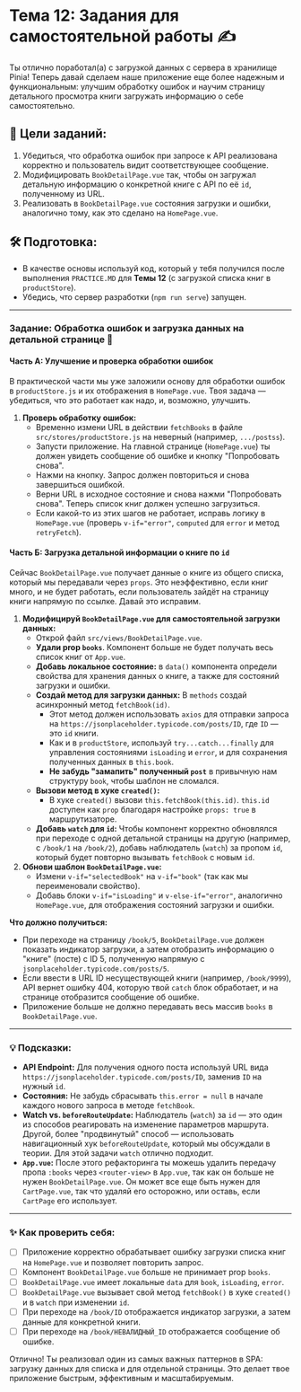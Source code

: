 # Тема 12: Задания для самостоятельной работы ✍️

Ты отлично поработал(а) с загрузкой данных с сервера в хранилище Pinia! Теперь давай сделаем наше приложение еще более надежным и функциональным: улучшим обработку ошибок и научим страницу детального просмотра книги загружать информацию о себе самостоятельно.

## 🎯 Цели заданий:

1.  Убедиться, что обработка ошибок при запросе к API реализована корректно и пользователь видит соответствующее сообщение.
2.  Модифицировать `BookDetailPage.vue` так, чтобы он загружал детальную информацию о конкретной книге с API по её `id`, полученному из URL.
3.  Реализовать в `BookDetailPage.vue` состояния загрузки и ошибки, аналогично тому, как это сделано на `HomePage.vue`.

## 🛠️ Подготовка:

* В качестве основы используй код, который у тебя получился после выполнения `PRACTICE.MD` для **Темы 12** (с загрузкой списка книг в `productStore`).
* Убедись, что сервер разработки (`npm run serve`) запущен.

---

### Задание: Обработка ошибок и загрузка данных на детальной странице 📖

#### Часть А: Улучшение и проверка обработки ошибок

В практической части мы уже заложили основу для обработки ошибок в `productStore.js` и их отображения в `HomePage.vue`. Твоя задача — убедиться, что это работает как надо, и, возможно, улучшить.

1.  **Проверь обработку ошибок:**
    * Временно измени URL в действии `fetchBooks` в файле `src/stores/productStore.js` на неверный (например, `.../postss`).
    * Запусти приложение. На главной странице (`HomePage.vue`) ты должен увидеть сообщение об ошибке и кнопку "Попробовать снова".
    * Нажми на кнопку. Запрос должен повториться и снова завершиться ошибкой.
    * Верни URL в исходное состояние и снова нажми "Попробовать снова". Теперь список книг должен успешно загрузиться.
    * Если какой-то из этих шагов не работает, исправь логику в `HomePage.vue` (проверь `v-if="error"`, `computed` для `error` и метод `retryFetch`).

#### Часть Б: Загрузка детальной информации о книге по `id`

Сейчас `BookDetailPage.vue` получает данные о книге из общего списка, который мы передавали через `props`. Это неэффективно, если книг много, и не будет работать, если пользователь зайдёт на страницу книги напрямую по ссылке. Давай это исправим.

1.  **Модифицируй `BookDetailPage.vue` для самостоятельной загрузки данных:**
    * Открой файл `src/views/BookDetailPage.vue`.
    * **Удали prop `books`**. Компонент больше не будет получать весь список книг от `App.vue`.
    * **Добавь локальное состояние:** в `data()` компонента определи свойства для хранения данных о книге, а также для состояний загрузки и ошибки.
    * **Создай метод для загрузки данных:** В `methods` создай асинхронный метод `fetchBook(id)`.
        * Этот метод должен использовать `axios` для отправки запроса на `https://jsonplaceholder.typicode.com/posts/ID`, где `ID` — это `id` книги.
        * Как и в `productStore`, используй `try...catch...finally` для управления состояниями `isLoading` и `error`, и для сохранения полученных данных в `this.book`.
        * **Не забудь "замапить" полученный `post`** в привычную нам структуру `book`, чтобы шаблон не сломался.
    * **Вызови метод в хуке `created()`:**
        * В хуке `created()` вызови `this.fetchBook(this.id)`. `this.id` доступен как `prop` благодаря настройке `props: true` в маршрутизаторе.
    * **Добавь `watch` для `id`:** Чтобы компонент корректно обновлялся при переходе с одной детальной страницы на другую (например, с `/book/1` на `/book/2`), добавь наблюдатель (`watch`) за пропом `id`, который будет повторно вызывать `fetchBook` с новым `id`.
2.  **Обнови шаблон `BookDetailPage.vue`:**
    * Измени `v-if="selectedBook"` на `v-if="book"` (так как мы переименовали свойство).
    * Добавь блоки `v-if="isLoading"` и `v-else-if="error"`, аналогично `HomePage.vue`, для отображения состояний загрузки и ошибки.

**Что должно получиться:**
* При переходе на страницу `/book/5`, `BookDetailPage.vue` должен показать индикатор загрузки, а затем отобразить информацию о "книге" (посте) с ID 5, полученную напрямую с `jsonplaceholder.typicode.com/posts/5`.
* Если ввести в URL ID несуществующей книги (например, `/book/9999`), API вернет ошибку 404, которую твой `catch` блок обработает, и на странице отобразится сообщение об ошибке.
* Приложение больше не должно передавать весь массив `books` в `BookDetailPage.vue`.

---

### 💡 Подсказки:

* **API Endpoint:** Для получения одного поста используй URL вида `https://jsonplaceholder.typicode.com/posts/ID`, заменив `ID` на нужный `id`.
* **Состояния:** Не забудь сбрасывать `this.error = null` в начале каждого нового запроса в методе `fetchBook`.
* **Watch vs. `beforeRouteUpdate`:** Наблюдатель (`watch`) за `id` — это один из способов реагировать на изменение параметров маршрута. Другой, более "продвинутый" способ — использовать навигационный хук `beforeRouteUpdate`, который мы обсуждали в теории. Для этой задачи `watch` отлично подходит.
* **`App.vue`:** После этого рефакторинга ты можешь удалить передачу пропа `:books` через `<router-view>` в `App.vue`, так как он больше не нужен `BookDetailPage.vue`. Он может все еще быть нужен для `CartPage.vue`, так что удаляй его осторожно, или оставь, если `CartPage` его использует.

---

### ✨ Как проверить себя:

* [ ] Приложение корректно обрабатывает ошибку загрузки списка книг на `HomePage.vue` и позволяет повторить запрос.
* [ ] Компонент `BookDetailPage.vue` больше не принимает prop `books`.
* [ ] `BookDetailPage.vue` имеет локальные `data` для `book`, `isLoading`, `error`.
* [ ] `BookDetailPage.vue` вызывает свой метод `fetchBook()` в хуке `created()` и в `watch` при изменении `id`.
* [ ] При переходе на `/book/ID` отображается индикатор загрузки, а затем данные для конкретной книги.
* [ ] При переходе на `/book/НЕВАЛИДНЫЙ_ID` отображается сообщение об ошибке.

Отлично! Ты реализовал один из самых важных паттернов в SPA: загрузку данных для списка и для отдельной страницы. Это делает твое приложение быстрым, эффективным и масштабируемым.